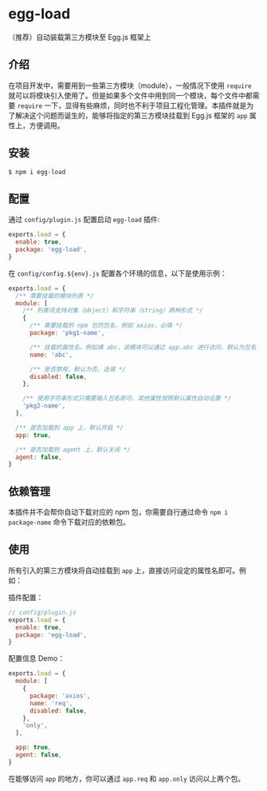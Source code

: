 # egg-load

（推荐）自动装载第三方模块至 Egg.js 框架上

## 介绍

在项目开发中，需要用到一些第三方模块（module），一般情况下使用 `require` 就可以将模块引入使用了。但是如果多个文件中用到同一个模块，每个文件中都需要 `require` 一下，显得有些麻烦，同时也不利于项目工程化管理。本插件就是为了解决这个问题而诞生的，能够将指定的第三方模块挂载到 Egg.js 框架的 `app` 属性上，方便调用。


## 安装

```bash
$ npm i egg-load
```


## 配置

通过 `config/plugin.js` 配置启动 `egg-load` 插件:

```js
exports.load = {
  enable: true,
  package: 'egg-load',
}
```

在 `config/config.${env}.js` 配置各个环境的信息，以下是使用示例：

```js
exports.load = {
  /** 需要挂载的模块列表 */
  module: [
    /** 列表项支持对象（object）和字符串（string）两种形式 */
    {
      /** 需要挂载的 npm 包的包名，例如 axios，必填 */
      package: 'pkg1-name',

      /** 挂载的属性名，例如填 abc，该模块可以通过 app.abc 进行访问，默认为包名（package），选填 */
      name: 'abc',

      /** 是否禁用，默认为否，选填 */
      disabled: false,
    },

	/** 使用字符串形式只需要输入包名即可，其他属性按照默认属性自动设置 */
    'pkg2-name',
  ],

  /** 是否加载到 app 上，默认开启 */
  app: true,

  /** 是否加载到 agent 上，默认关闭 */
  agent: false,
}
```

## 依赖管理

本插件并不会帮你自动下载对应的 npm 包，你需要自行通过命令 `npm i package-name` 命令下载对应的依赖包。


## 使用

所有引入的第三方模块将自动挂载到 `app` 上，直接访问设定的属性名即可。例如：

插件配置：

```js
// config/plugin.js
exports.load = {
  enable: true,
  package: 'egg-load',
}

```

配置信息 Demo：

```js
exports.load = {
  module: [
    {
      package: 'axios',
      name: 'req',
      disabled: false,
    },
    'only',
  ],

  app: true,
  agent: false,
}
```

在能够访问 `app` 的地方，你可以通过 `app.req` 和 `app.only` 访问以上两个包。
